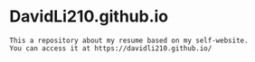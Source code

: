 # DavidLi210.github.io
```
This a repository about my resume based on my self-website.
You can access it at https://davidli210.github.io/
